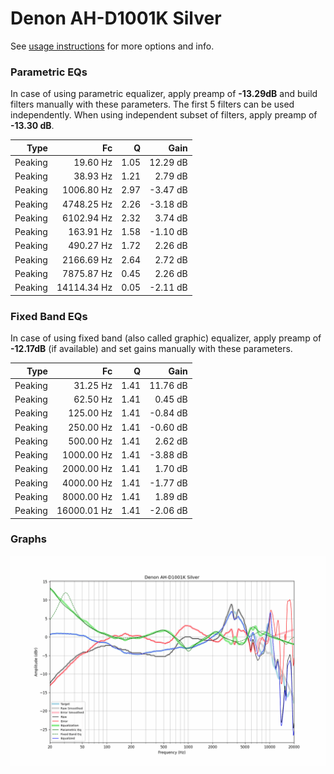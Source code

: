 # Denon AH-D1001K Silver
See [usage instructions](https://github.com/jaakkopasanen/AutoEq#usage) for more options and info.

### Parametric EQs
In case of using parametric equalizer, apply preamp of **-13.29dB** and build filters manually
with these parameters. The first 5 filters can be used independently.
When using independent subset of filters, apply preamp of **-13.30 dB**.

| Type    | Fc          |    Q | Gain     |
|--------:|------------:|-----:|---------:|
| Peaking | 19.60 Hz    | 1.05 | 12.29 dB |
| Peaking | 38.93 Hz    | 1.21 | 2.79 dB  |
| Peaking | 1006.80 Hz  | 2.97 | -3.47 dB |
| Peaking | 4748.25 Hz  | 2.26 | -3.18 dB |
| Peaking | 6102.94 Hz  | 2.32 | 3.74 dB  |
| Peaking | 163.91 Hz   | 1.58 | -1.10 dB |
| Peaking | 490.27 Hz   | 1.72 | 2.26 dB  |
| Peaking | 2166.69 Hz  | 2.64 | 2.72 dB  |
| Peaking | 7875.87 Hz  | 0.45 | 2.26 dB  |
| Peaking | 14114.34 Hz | 0.05 | -2.11 dB |

### Fixed Band EQs
In case of using fixed band (also called graphic) equalizer, apply preamp of **-12.17dB**
(if available) and set gains manually with these parameters.

| Type    | Fc          |    Q | Gain     |
|--------:|------------:|-----:|---------:|
| Peaking | 31.25 Hz    | 1.41 | 11.76 dB |
| Peaking | 62.50 Hz    | 1.41 | 0.45 dB  |
| Peaking | 125.00 Hz   | 1.41 | -0.84 dB |
| Peaking | 250.00 Hz   | 1.41 | -0.60 dB |
| Peaking | 500.00 Hz   | 1.41 | 2.62 dB  |
| Peaking | 1000.00 Hz  | 1.41 | -3.88 dB |
| Peaking | 2000.00 Hz  | 1.41 | 1.70 dB  |
| Peaking | 4000.00 Hz  | 1.41 | -1.77 dB |
| Peaking | 8000.00 Hz  | 1.41 | 1.89 dB  |
| Peaking | 16000.01 Hz | 1.41 | -2.06 dB |

### Graphs
![](./Denon%20AH-D1001K%20Silver.png)
